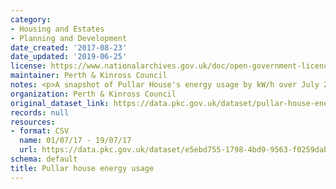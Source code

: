 ```yaml
---
category:
- Housing and Estates
- Planning and Development
date_created: '2017-08-23'
date_updated: '2019-06-25'
license: https://www.nationalarchives.gov.uk/doc/open-government-licence/version/3/
maintainer: Perth & Kinross Council
notes: <p>A snapshot of Pullar House's energy usage by kW/h over July 2017.</p>
organization: Perth & Kinross Council
original_dataset_link: https://data.pkc.gov.uk/dataset/pullar-house-energy-usage
records: null
resources:
- format: CSV
  name: 01/07/17 - 19/07/17
  url: https://data.pkc.gov.uk/dataset/e5ebd755-1798-4bd9-9563-f0259dab5847/resource/68980ba4-e73c-4cca-a4ab-8c5da469d384/download/599feb3b72990800040000c4.csv
schema: default
title: Pullar house energy usage
---
```

